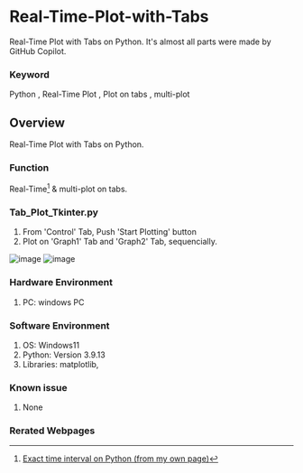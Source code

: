 # Real-Time-Plot-with-Tabs
Real-Time Plot with Tabs on Python. It's almost all parts were made by GitHub Copilot.

### Keyword
Python , Real-Time Plot , Plot on tabs , multi-plot

## Overview
Real-Time Plot with Tabs on Python.

### Function
Real-Time[^1] & multi-plot on tabs.

### Tab_Plot_Tkinter.py
1. From 'Control' Tab, Push 'Start Plotting' button
2. Plot on 'Graph1' Tab and 'Graph2' Tab, sequencially.

![image](https://github.com/user-attachments/assets/9ba036d5-686e-4a59-b9bd-923ae4d34c06)
![image](https://github.com/user-attachments/assets/49489af3-0c0c-4bf5-86c0-19d6ecc3d725)



### Hardware Environment
 1. PC: windows PC
     
### Software Environment
  1. OS: Windows11
  2. Python: Version 3.9.13
  3. Libraries: matplotlib, 
     
### Known issue
  1. None
     
### Rerated Webpages
[^1]: [Exact time interval on Python (from my own page)](https://github.com/Its-OK-Wakamatsu-san/Exact_time_interval_using_-time.sleep-)
